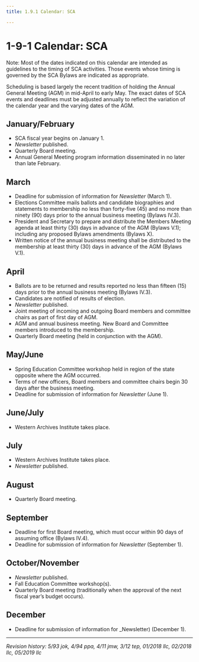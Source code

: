 ```yaml
---
title: 1.9.1 Calendar: SCA

---
```


# 1-9-1 Calendar: SCA
Note: Most of the dates indicated on this calendar are intended as guidelines to the timing of SCA activities. Those events whose timing is governed by the SCA Bylaws are indicated as appropriate.

Scheduling is based largely the recent tradition of holding the Annual General Meeting (AGM) in mid-April to early May. The exact dates of SCA events and deadlines must be adjusted annually to reflect the variation of the calendar year and the varying dates of the AGM.

## January/February
- SCA fiscal year begins on January 1.
- _Newsletter_ published.
- Quarterly Board meeting.
- Annual General Meeting program information disseminated in no later than late February.

## March
- Deadline for submission of information for _Newsletter_ (March 1).
- Elections Committee mails ballots and candidate biographies and statements to membership no less than forty-five (45) and no more than ninety (90) days prior to the
annual business meeting (Bylaws IV.3).
- President and Secretary to prepare and distribute the Members Meeting agenda at least thirty (30) days in advance of the AGM (Bylaws V.1); including any proposed Bylaws amendments (Bylaws X).
- Written notice of the annual business meeting shall be distributed to the membership at least thirty (30) days in advance of the AGM (Bylaws V.1).

## April
- Ballots are to be returned and results reported no less than fifteen (15) days prior to the annual business meeting (Bylaws IV.3).
- Candidates are notified of results of election.
- _Newsletter_ published.
- Joint meeting of incoming and outgoing Board members and committee chairs as part of first day of AGM.
- AGM and annual business meeting. New Board and Committee members introduced to the membership.
- Quarterly Board meeting (held in conjunction with the AGM).

## May/June
- Spring Education Committee workshop held in region of the state opposite where the AGM occurred.
- Terms of new officers, Board members and committee chairs begin 30 days after the business meeting.
- Deadline for submission of information for _Newsletter_ (June 1).

## June/July
- Western Archives Institute takes place.

## July
- Western Archives Institute takes place.
- _Newsletter_ published.

## August
- Quarterly Board meeting.

## September
- Deadline for first Board meeting, which must occur within 90 days of assuming office (Bylaws IV.4).
- Deadline for submission of information for _Newsletter_ (September 1).

## October/November
- _Newsletter_ published.
- Fall Education Committee workshop(s).
- Quarterly Board meeting (traditionally when the approval of the next fiscal year’s budget occurs).

## December
- Deadline for submission of information for _Newsletter) (December 1).

***

_Revision history: 5/93 jok, 4/94 ppa, 4/11 jmw, 3/12 tep, 01/2018 llc, 02/2018 llc, 05/2019 llc_
